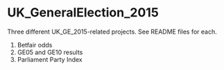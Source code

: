UK_GeneralElection_2015
=======================
Three different UK_GE_2015-related projects. See README files for each.

1. Betfair odds
1. GE05 and GE10 results
1. Parliament Party Index
